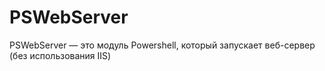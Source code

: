 # PSWebServer
PSWebServer — это модуль Powershell, который запускает веб-сервер (без использования IIS)
